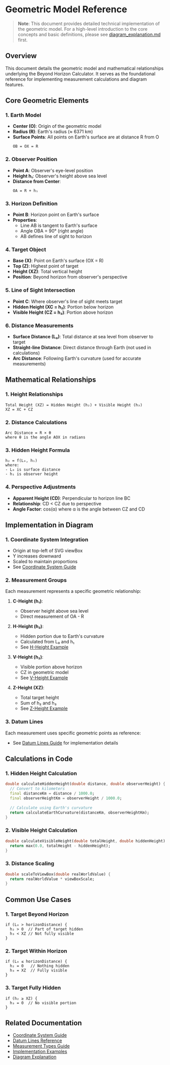 # Geometric Model Reference

> **Note**: This document provides detailed technical implementation of the geometric model. For a high-level introduction to the core concepts and basic definitions, please see [diagram_explanation.md](../../diagram_explanation.md) first.

## Overview
This document details the geometric model and mathematical relationships underlying the Beyond Horizon Calculator. It serves as the foundational reference for implementing measurement calculations and diagram features.

## Core Geometric Elements

### 1. Earth Model
- **Center (O)**: Origin of the geometric model
- **Radius (R)**: Earth's radius (≈ 6371 km)
- **Surface Points**: All points on Earth's surface are at distance R from O
  ```
  OB = OX = R
  ```

### 2. Observer Position
- **Point A**: Observer's eye-level position
- **Height h₁**: Observer's height above sea level
- **Distance from Center**: 
  ```
  OA = R + h₁
  ```

### 3. Horizon Definition
- **Point B**: Horizon point on Earth's surface
- **Properties**:
  - Line AB is tangent to Earth's surface
  - Angle OBA = 90° (right angle)
  - AB defines line of sight to horizon

### 4. Target Object
- **Base (X)**: Point on Earth's surface (OX = R)
- **Top (Z)**: Highest point of target
- **Height (XZ)**: Total vertical height
- **Position**: Beyond horizon from observer's perspective

### 5. Line of Sight Intersection
- **Point C**: Where observer's line of sight meets target
- **Hidden Height (XC = h₂)**: Portion below horizon
- **Visible Height (CZ = h₃)**: Portion above horizon

### 6. Distance Measurements
- **Surface Distance (L₀)**: Total distance at sea level from observer to target
- **Straight-line Distance**: Direct distance through Earth (not used in calculations)
- **Arc Distance**: Following Earth's curvature (used for accurate measurements)

## Mathematical Relationships

### 1. Height Relationships
```
Total Height (XZ) = Hidden Height (h₂) + Visible Height (h₃)
XZ = XC + CZ
```

### 2. Distance Calculations
```
Arc Distance = R × θ
where θ is the angle AOX in radians
```

### 3. Hidden Height Formula
```
h₂ = f(L₀, h₁)
where:
- L₀ is surface distance
- h₁ is observer height
```

### 4. Perspective Adjustments
- **Apparent Height (CD)**: Perpendicular to horizon line BC
- **Relationship**: CD < CZ due to perspective
- **Angle Factor**: cos(α) where α is the angle between CZ and CD

## Implementation in Diagram

### 1. Coordinate System Integration
- Origin at top-left of SVG viewBox
- Y increases downward
- Scaled to maintain proportions
- See [Coordinate System Guide](coordinate_system.md)

### 2. Measurement Groups
Each measurement represents a specific geometric relationship:
1. **C-Height (h₁)**:
   - Observer height above sea level
   - Direct measurement of OA - R

2. **H-Height (h₂)**:
   - Hidden portion due to Earth's curvature
   - Calculated from L₀ and h₁
   - See [H-Height Example](../implementation/examples/h_height_example.md)

3. **V-Height (h₃)**:
   - Visible portion above horizon
   - CZ in geometric model
   - See [V-Height Example](../implementation/examples/v_height_example.md)

4. **Z-Height (XZ)**:
   - Total target height
   - Sum of h₂ and h₃
   - See [Z-Height Example](../implementation/examples/z_height_example.md)

### 3. Datum Lines
Each measurement uses specific geometric points as reference:
- See [Datum Lines Guide](datum_lines.md) for implementation details

## Calculations in Code

### 1. Hidden Height Calculation
```dart
double calculateHiddenHeight(double distance, double observerHeight) {
  // Convert to kilometers
  final distanceKm = distance / 1000.0;
  final observerHeightKm = observerHeight / 1000.0;
  
  // Calculate using Earth's curvature
  return calculateEarthCurvature(distanceKm, observerHeightKm);
}
```

### 2. Visible Height Calculation
```dart
double calculateVisibleHeight(double totalHeight, double hiddenHeight) {
  return max(0.0, totalHeight - hiddenHeight);
}
```

### 3. Distance Scaling
```dart
double scaleToViewBox(double realWorldValue) {
  return realWorldValue * viewBoxScale;
}
```

## Common Use Cases

### 1. Target Beyond Horizon
```
if (L₀ > horizonDistance) {
  h₂ > 0  // Part of target hidden
  h₃ < XZ // Not fully visible
}
```

### 2. Target Within Horizon
```
if (L₀ ≤ horizonDistance) {
  h₂ = 0   // Nothing hidden
  h₃ = XZ  // Fully visible
}
```

### 3. Target Fully Hidden
```
if (h₂ ≥ XZ) {
  h₃ = 0  // No visible portion
}
```

## Related Documentation
- [Coordinate System Guide](coordinate_system.md)
- [Datum Lines Reference](datum_lines.md)
- [Measurement Types Guide](measurement_types.md)
- [Implementation Examples](../implementation/examples/)
- [Diagram Explanation](../../diagram_explanation.md)
